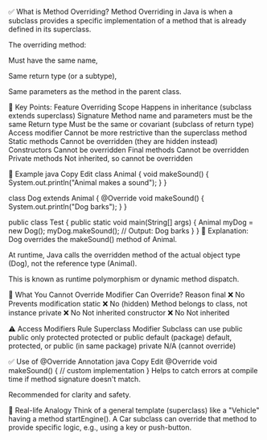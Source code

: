 ✅ What is Method Overriding?
Method Overriding in Java is when a subclass provides a specific implementation of a method that is already defined in its superclass.

The overriding method:

Must have the same name,

Same return type (or a subtype),

Same parameters as the method in the parent class.

🔑 Key Points:
Feature	Overriding
Scope	Happens in inheritance (subclass extends superclass)
Signature	Method name and parameters must be the same
Return type	Must be the same or covariant (subclass of return type)
Access modifier	Cannot be more restrictive than the superclass method
Static methods	Cannot be overridden (they are hidden instead)
Constructors	Cannot be overridden
Final methods	Cannot be overridden
Private methods	Not inherited, so cannot be overridden

🧪 Example
java
Copy
Edit
class Animal {
    void makeSound() {
        System.out.println("Animal makes a sound");
    }
}

class Dog extends Animal {
    @Override
    void makeSound() {
        System.out.println("Dog barks");
    }
}

public class Test {
    public static void main(String[] args) {
        Animal myDog = new Dog();
        myDog.makeSound();  // Output: Dog barks
    }
}
📌 Explanation:
Dog overrides the makeSound() method of Animal.

At runtime, Java calls the overridden method of the actual object type (Dog), not the reference type (Animal).

This is known as runtime polymorphism or dynamic method dispatch.

🛑 What You Cannot Override
Modifier	Can Override?	Reason
final	❌ No	Prevents modification
static	❌ No (hidden)	Method belongs to class, not instance
private	❌ No	Not inherited
constructor	❌ No	Not inherited

⚠️ Access Modifiers Rule
Superclass Modifier	Subclass can use
public	public only
protected	protected or public
default (package)	default, protected, or public (in same package)
private	N/A (cannot override)

✅ Use of @Override Annotation
java
Copy
Edit
@Override
void makeSound() {
    // custom implementation
}
Helps to catch errors at compile time if method signature doesn't match.

Recommended for clarity and safety.

🧠 Real-life Analogy
Think of a general template (superclass) like a "Vehicle" having a method startEngine(). A Car subclass can override that method to provide specific logic, e.g., using a key or push-button.

